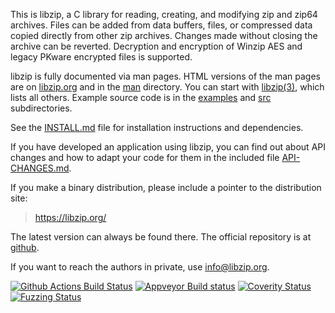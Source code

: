 This is libzip, a C library for reading, creating, and modifying
zip and zip64 archives. Files can be added from data buffers, files,
or compressed data copied directly from other zip archives. Changes
made without closing the archive can be reverted. Decryption and
encryption of Winzip AES and legacy PKware encrypted files is
supported.

libzip is fully documented via man pages. HTML versions of the man
pages are on [libzip.org](https://libzip.org/documentation/) and
in the [man](man) directory. You can start with
[libzip(3)](https://libzip.org/documentation/libzip.html), which
lists
all others. Example source code is in the [examples](examples) and
[src](src) subdirectories.

See the [INSTALL.md](INSTALL.md) file for installation instructions and
dependencies.

If you have developed an application using libzip, you can find out
about API changes and how to adapt your code for them in the included
file [API-CHANGES.md](API-CHANGES.md).

If you make a binary distribution, please include a pointer to the
distribution site:
>	https://libzip.org/

The latest version can always be found there.  The official repository
is at [github](https://github.com/nih-at/libzip/).

If you want to reach the authors in private, use <info@libzip.org>.

[![Github Actions Build Status](https://github.com/nih-at/libzip/workflows/build/badge.svg)](https://github.com/nih-at/libzip/actions?query=workflow%3Abuild)
[![Appveyor Build status](https://ci.appveyor.com/api/projects/status/f1bqqt9djvf22f5g?svg=true)](https://ci.appveyor.com/project/nih-at/libzip)
[![Coverity Status](https://scan.coverity.com/projects/127/badge.svg)](https://scan.coverity.com/projects/libzip)
[![Fuzzing Status](https://oss-fuzz-build-logs.storage.googleapis.com/badges/libzip.svg)](https://bugs.chromium.org/p/oss-fuzz/issues/list?sort=-opened&can=1&q=proj:libzip)
